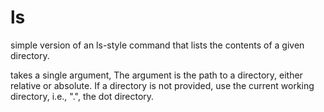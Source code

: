 # ls
simple version of an ls-style command that lists the contents of a given directory.

takes a single argument, The argument is the path to a directory, either relative or absolute. If a directory is not provided, use the current working directory, i.e., ".", the dot directory.
